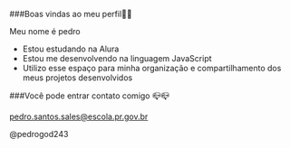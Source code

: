 ###Boas vindas ao meu perfil💙💙

Meu nome é pedro

- Estou estudando na Alura 
- Estou me desenvolvendo na linguagem JavaScript
- Utilizo esse espaço para minha organização e compartilhamento dos meus projetos desenvolvidos

###Você pode entrar contato comigo 📪📪

pedro.santos.sales@escola.pr.gov.br

@pedrogod243
